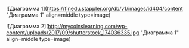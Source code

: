 
![Диаграмма 1](https://finedu.stappler.org/db/v1/images/id404/content "Диаграмма 1" align=middle type=image)

![Диаграмма 2](http://mycoinslearning.com/wp-content/uploads/2017/09/shutterstock_174036335.jpg "Диаграмма 1" align=middle type=image)


